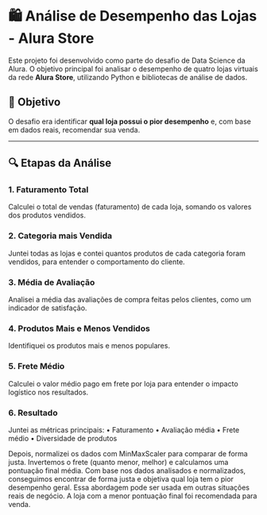 # 🛍️ Análise de Desempenho das Lojas - Alura Store

Este projeto foi desenvolvido como parte do desafio de Data Science da Alura. O objetivo principal foi analisar o desempenho de quatro lojas virtuais da rede **Alura Store**, utilizando Python e bibliotecas de análise de dados.

## 📌 Objetivo

O desafio era identificar **qual loja possui o pior desempenho** e, com base em dados reais, recomendar sua venda.

---

## 🔍 Etapas da Análise

### 1. Faturamento Total
Calculei o total de vendas (faturamento) de cada loja, somando os valores dos produtos vendidos.


### 2. Categoria mais Vendida
Juntei todas as lojas e contei quantos produtos de cada categoria foram vendidos, para entender o comportamento do cliente.

### 3. Média de Avaliação
Analisei a média das avaliações de compra feitas pelos clientes, como um indicador de satisfação.

### 4. Produtos Mais e Menos Vendidos
Identifiquei os produtos mais e menos populares.

### 5. Frete Médio
Calculei o valor médio pago em frete por loja para entender o impacto logístico nos resultados.

### 6. Resultado
Juntei as métricas principais:
	•	Faturamento
	•	Avaliação média
	•	Frete médio
	•	Diversidade de produtos

Depois, normalizei os dados com MinMaxScaler para comparar de forma justa. Invertemos o frete (quanto menor, melhor) e calculamos uma pontuação final média.
Com base nos dados analisados e normalizados, conseguimos encontrar de forma justa e objetiva qual loja tem o pior desempenho geral. Essa abordagem pode ser usada em outras situações reais de negócio. A loja com a menor pontuação final foi recomendada para venda.


